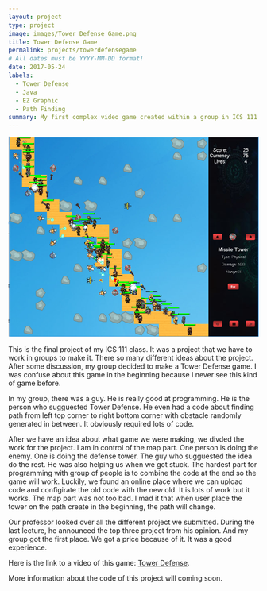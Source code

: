 ```yaml
---
layout: project
type: project
image: images/Tower Defense Game.png
title: Tower Defense Game
permalink: projects/towerdefensegame
# All dates must be YYYY-MM-DD format!
date: 2017-05-24
labels:
  - Tower Defense
  - Java 
  - EZ Graphic
  - Path Finding
summary: My first complex video game created within a group in ICS 111 class.
---
```


<img class="ui image" src="../images/Tower Defense Project ICS 111.PNG">

This is the final project of my ICS 111 class. It was a project that we have to work in groups to make it. There so many different ideas about the project. After some discussion, my group decided to make a Tower Defense game. I was confuse about this game in the beginning because I never see this kind of game before. 

In my group, there was a guy. He is really good at programming. He is the person who sugguested Tower Defense. He even had a code about finding path from left top corner to right bottom corner with obstacle randomly generated in between. It obviously required lots of code. 

After we have an idea about what game we were making, we divded the work for the project. I am in control of the map part. One person is doing the enemy. One is doing the defense tower. The guy who sugguested the idea do the rest. He was also helping us when we got stuck. The hardest part for programming with group of people is to combine the code at the end so the game will work. Luckily, we found an online place where we can upload code and configirate the old code with the new old. It is lots of work but it works. The map part was not too bad. I mad it that when user place the tower on the path create in the beginning, the path will change. 

Our professor looked over all the different project we submitted. During the last lecture, he announced the top three project from his opinion. And my group got the first place. We got a price because of it. It was a good experience.

Here is the link to a video of this game: [Tower Defense](https://youtu.be/fdkGsH0faVI).

More information about the code of this project will coming soon.
